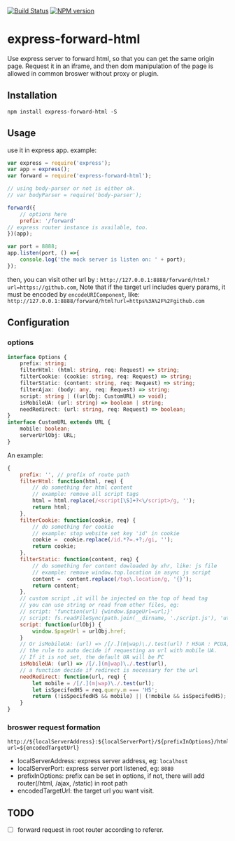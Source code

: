 [![Build Status][travis-image]][travis-url]
[![NPM version][npm-image]][npm-url]

# express-forward-html
Use express server to forward html, so that you can get the same origin page. Request it in an iframe, and then dom manipulation of the page is allowed in common broswer without proxy or plugin.

## Installation

```
npm install express-forward-html -S
```

## Usage
use it in express app. example:

```js
var express = require('express');
var app = express();
var forward = require('express-forward-html');

// using body-parser or not is either ok.
// var bodyParser = require('body-parser');

forward({
    // options here
    prefix: '/forward'
// express router instance is available, too.
})(app);

var port = 8888;
app.listen(port, () =>{
    console.log('the mock server is listen on: ' + port);
});

```

then, you can visit other url by : `http://127.0.0.1:8888/forward/html?url=https://github.com`, Note that if the target url includes query params, it must be encoded by `encodeURIComponent`, like: `http://127.0.0.1:8888/forward/html?url=https%3A%2F%2Fgithub.com`

## Configuration

### options
```ts
interface Options {
    prefix: string;
    filterHtml: (html: string, req: Request) => string;
    filterCookie: (cookie: string, req: Request) => string;
    filterStatic: (content: string, req: Request) => string;
    filterAjax: (body: any, req: Request) => string;
    script: string | ((urlObj: CustomURL) => void);
    isMobileUA: (url: string) => boolean | string;
    needRedirect: (url: string, req: Request) => boolean;
}
interface CustomURL extends URL {
    mobile: boolean;
    serverUrlObj: URL;
}
```

An example:
```js
{
    prefix: '', // prefix of route path
    filterHtml: function(html, req) {
        // do something for html content
        // example: remove all script tags
        html = html.replace(/<script[\S]+?<\/script>/g, '');
        return html;
    },
    filterCookie: function(cookie, req) {
        // do something for cookie
        // example: stop website set key 'id' in cookie
        cookie =  cookie.replace(/id.*?=.+?;/gi, '');
        return cookie;
    },
    filterStatic: function(content, req) {
        // do something for content dowloaded by xhr, like: js file
        // example: remove window.top.location in async js script
        content =  content.replace(/top\.location/g, '{}');
        return content;
    },
    // custom script ,it will be injected on the top of head tag
    // you can use string or read from other files, eg:
    // script: 'function(url) {window.$pageUrl=url;}'
    // script: fs.readFileSync(path.join(__dirname, './script.js'), 'utf8')
    script: function(urlObj) {
        window.$pageUrl = urlObj.href;
    }
    // Or isMobileUA: (url) => /[/.](m|wap)\./.test(url) ? H5UA : PCUA;
    // the rule to auto decide if requesting an url with mobile UA. 
    // If it is not set, the default UA will be PC
    isMobileUA: (url) => /[/.](m|wap)\./.test(url),
    // a function decide if redirect is necessary for the url
    needRedirect: function(url, req) {
        let mobile = /[/.](m|wap)\./.test(url);
        let isSpecifedH5 = req.query.m === 'H5';
        return (!isSpecifedH5 && mobile) || (!mobile && isSpecifedH5);
    }
}
```

### broswer request formation

```
http://${localServerAddress}:${localServerPort}/${prefixInOptions}/html?url=${encodedTargetUrl}
```

- localServerAddress: express server address, eg: `localhost`
- localServerPort: express server port listened, eg: `8080`
- prefixInOptions: prefix can be set in options, if not, there will add router(/html, /ajax, /static) in root path
- encodedTargetUrl: the target url you want visit.

[travis-image]: https://img.shields.io/travis/goumang2010/express-forward-html.svg?style=flat-square
[travis-url]: https://travis-ci.org/goumang2010/express-forward-html
[npm-image]: https://img.shields.io/npm/v/express-forward-html.svg?style=flat
[npm-url]: https://npmjs.org/package/express-forward-html

## TODO
- [ ] forward request in root router according to referer.